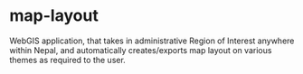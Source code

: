 # map-layout
WebGIS application, that takes in administrative Region of Interest anywhere within Nepal, and automatically creates/exports map layout on various themes as required to the user.